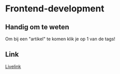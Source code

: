 # Frontend-development

## Handig om te weten
Om bij een "artikel" te komen klik je op 1 van de tags!

## Link
[Livelink](https://rbntimes.github.io/frontend-development)
